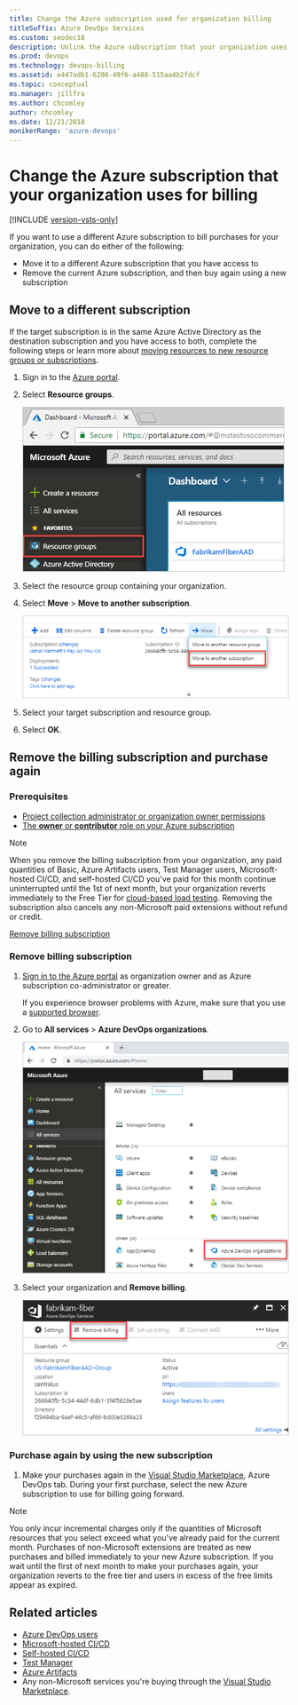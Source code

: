 ```yaml
---
title: Change the Azure subscription used for organization billing
titleSuffix: Azure DevOps Services
ms.custom: seodec18
description: Unlink the Azure subscription that your organization uses for billing via the Visual Studio Marketplace
ms.prod: devops
ms.technology: devops-billing
ms.assetid: e447adb1-6208-49f6-a488-515aa4b2fdcf
ms.topic: conceptual
ms.manager: jillfra
ms.author: chcomley
author: chcomley
ms.date: 12/21/2018
monikerRange: 'azure-devops'
---
```


# Change the Azure subscription that your organization uses for billing

[!INCLUDE [version-vsts-only](../../_shared/version-vsts-only.md)]

If you want to use a different Azure subscription to bill purchases for your organization, you can do either of the following:

- Move it to a different Azure subscription that you have access to
- Remove the current Azure subscription, and then buy again using a new subscription

## Move to a different subscription

If the target subscription is in the same Azure Active Directory as the destination subscription and you have access to both, complete the following steps or learn more about [moving resources to new resource groups or subscriptions](/azure/azure-resource-manager/resource-group-move-resources).

1. Sign in to the [Azure portal](https://portal.azure.com).
2. Select **Resource groups**.

   ![Select Azure Resource groups](_img/change-azure-subscription/azure-resource-groups.png)

3. Select the resource group containing your organization.
4. Select **Move** > **Move to another subscription**.

   ![Select Move > Move to another resource group](_img/change-azure-subscription/select-move-to-another-subscription.png)

5. Select your target subscription and resource group.
6. Select **OK**.

## Remove the billing subscription and purchase again

### Prerequisites

- [Project collection administrator or organization owner permissions](../accounts/faq-add-delete-users.md#find-owner)
- [The **owner** or **contributor** role on your Azure subscription](add-backup-billing-managers.md)

>[!NOTE]
> When you remove the billing subscription from your organization, any paid quantities of Basic, Azure Artifacts users, Test Manager users, Microsoft-hosted CI/CD, and self-hosted CI/CD you've paid for this month continue uninterrupted until the 1st of next month, but your organization reverts immediately to the Free Tier for [cloud-based load testing](../../test/load-test/overview.md). Removing the subscription also cancels any non-Microsoft paid extensions without refund or credit.

[Remove billing subscription](#remove-billing-subscription)

### Remove billing subscription

1. [Sign in to the Azure portal](https://portal.azure.com/) as organization owner and as Azure subscription co-administrator or greater.

    If you experience browser problems with Azure,
    make sure that you use a [supported browser](https://azure.microsoft.com/documentation/articles/azure-preview-portal-supported-browsers-devices/).

2. Go to **All services** > **Azure DevOps organizations**.

   ![Choose All services and Azure DevOps organizations](../accounts/_img/_shared/azure-portal-team-services-administration.png)

3. Select your organization and **Remove billing**.

   ![Remove billing from your organization](../accounts/_img/_shared/azure-portal-remove-billing.png)

### Purchase again by using the new subscription

1. Make your purchases again in the [Visual Studio Marketplace](https://marketplace.visualstudio.com/azuredevops), Azure DevOps tab. During your first purchase, select the new Azure subscription to use for billing going forward.

>[!NOTE]
> You only incur incremental charges only if the quantities of Microsoft resources that you select exceed what you've already paid for the current month. Purchases of non-Microsoft extensions are treated as new purchases and billed immediately to your new Azure subscription.
If you wait until the first of next month to make your purchases again, your organization reverts to the free tier and users in excess of the free limits appear as expired.

## Related articles

- [Azure DevOps users](https://marketplace.visualstudio.com/items?itemName=ms.vss-vstsuser)
- [Microsoft-hosted CI/CD](https://marketplace.visualstudio.com/items?itemName=ms.build-release-hosted-pipelines)
- [Self-hosted CI/CD](https://marketplace.visualstudio.com/items?itemName=ms.build-release-private-pipelines)
- [Test Manager](https://marketplace.visualstudio.com/items?itemName=ms.vss-testmanager-web)
- [Azure Artifacts](https://marketplace.visualstudio.com/items?itemName=ms.feed)
- Any non-Microsoft services you're buying through the [Visual Studio Marketplace](https://marketplace.visualstudio.com/azuredevops).

